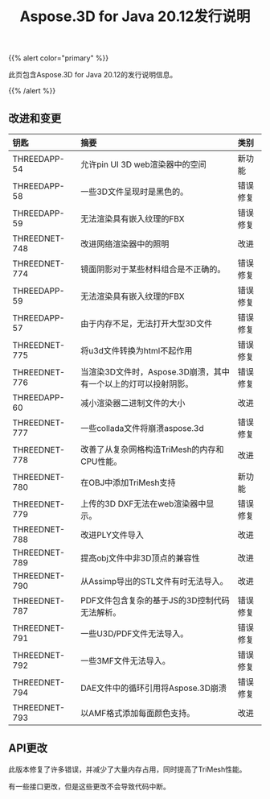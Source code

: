 ﻿---
title: Aspose.3D for Java 20.12发行说明
type: docs
weight: 5
url: /zh/java/aspose-3d-for-java-20-12-release-notes/
---
{{% alert color="primary" %}}

此页包含Aspose.3D for Java 20.12的发行说明信息。

{{% /alert %}}
## **改进和变更**

|**钥匙**|**摘要**|**类别**|
|:- |:- |:- |
|THREEDAPP-54 |允许pin UI 3D web渲染器中的空间|新功能|
|THREEDAPP-58 |一些3D文件呈现时是黑色的。|错误修复|
|THREEDAPP-59 |无法渲染具有嵌入纹理的FBX|错误修复|
|THREEDNET-748 |改进网络渲染器中的照明|改进|
|THREEDNET-774 |镜面阴影对于某些材料组合是不正确的。|错误修复|
|THREEDAPP-59 |无法渲染具有嵌入纹理的FBX|错误修复|
|THREEDAPP-57 |由于内存不足，无法打开大型3D文件|错误修复|
|THREEDNET-775 |将u3d文件转换为html不起作用|错误修复|
|THREEDNET-776 |当渲染3D文件时，Aspose.3D崩溃，其中有一个以上的灯可以投射阴影。|错误修复|
|THREEDAPP-60 |减小渲染器二进制文件的大小|改进|
|THREEDNET-777 |一些collada文件将崩溃aspose.3d|错误修复|
|THREEDNET-778 |改善了从复杂网格构造TriMesh的内存和CPU性能。|改进|
|THREEDNET-780 |在OBJ中添加TriMesh支持|新功能|
|THREEDNET-779 |上传的3D DXF无法在web渲染器中显示。|错误修复|
|THREEDNET-788 |改进PLY文件导入|改进|
|THREEDNET-789 |提高obj文件中非3D顶点的兼容性|改进|
|THREEDNET-790 |从Assimp导出的STL文件有时无法导入。|改进|
|THREEDNET-787 |PDF文件包含复杂的基于JS的3D控制代码无法解析。|错误修复|
|THREEDNET-791 |一些U3D/PDF文件无法导入。|错误修复|
|THREEDNET-792 |一些3MF文件无法导入。|错误修复|
|THREEDNET-794 |DAE文件中的循环引用将Aspose.3D崩溃|错误修复|
|THREEDNET-793 |以AMF格式添加每面颜色支持。|改进|



## API更改 ##

此版本修复了许多错误，并减少了大量内存占用，同时提高了TriMesh性能。

有一些接口更改，但是这些更改不会导致代码中断。